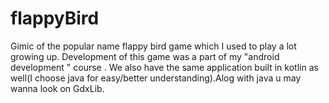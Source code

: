 # flappyBird
Gimic of the popular name flappy bird game which I used to play a lot growing up. Development of this game was a part of my "android development " course . We also have the same application built in kotlin as well(I choose java for easy/better understanding).Alog with java u may wanna look on GdxLib. 
